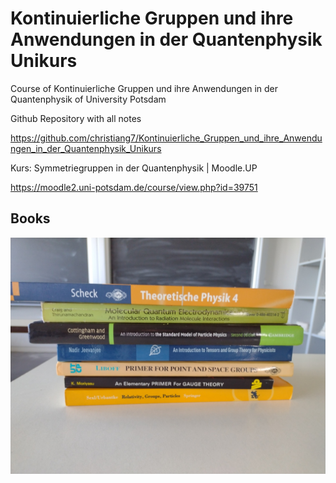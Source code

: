 # Kontinuierliche Gruppen und ihre Anwendungen in der Quantenphysik Unikurs
Course of Kontinuierliche Gruppen und ihre Anwendungen in der Quantenphysik of University Potsdam

Github Repository with all notes

https://github.com/christiang7/Kontinuierliche_Gruppen_und_ihre_Anwendungen_in_der_Quantenphysik_Unikurs

Kurs: Symmetriegruppen in der Quantenphysik | Moodle.UP

https://moodle2.uni-potsdam.de/course/view.php?id=39751

## Books
![IMG_20231018_133208.png](IMG_20231018_133208.png)
